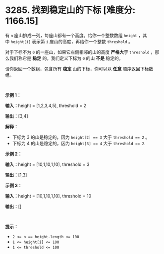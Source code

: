 # 3285. 找到稳定山的下标 [难度分: 1166.15]

<p>有&nbsp;<code>n</code>&nbsp;座山排成一列，每座山都有一个高度。给你一个整数数组&nbsp;<code>height</code>&nbsp;，其中&nbsp;<code>height[i]</code>&nbsp;表示第 <code>i</code>&nbsp;座山的高度，再给你一个整数&nbsp;<code>threshold</code>&nbsp;。</p>

<p>对于下标不为 <code>0</code>&nbsp;的一座山，如果它左侧相邻的山的高度 <strong>严格</strong><strong>大于</strong>&nbsp;<code>threshold</code>&nbsp;，那么我们称它是 <strong>稳定</strong>&nbsp;的。我们定义下标为 <code>0</code>&nbsp;的山 <strong>不是</strong>&nbsp;稳定的。</p>

<p>请你返回一个数组，包含所有 <strong>稳定</strong>&nbsp;山的下标，你可以以 <strong>任意</strong>&nbsp;顺序返回下标数组。</p>

<p>&nbsp;</p>

<p><strong class="example">示例 1：</strong></p>

<div class="example-block">
<p><span class="example-io"><b>输入：</b>height = [1,2,3,4,5], threshold = 2</span></p>

<p><span class="example-io"><b>输出：</b>[3,4]</span></p>

<p><strong>解释：</strong></p>

<ul>
	<li>下标为 3 的山是稳定的，因为&nbsp;<code>height[2] == 3</code>&nbsp;大于&nbsp;<code>threshold == 2</code>&nbsp;。</li>
	<li>下标为 4 的山是稳定的，因为&nbsp;<code>height[3] == 4</code> 大于 <code>threshold == 2</code>.</li>
</ul>
</div>

<p><strong class="example">示例 2：</strong></p>

<div class="example-block">
<p><span class="example-io"><b>输入：</b>height = [10,1,10,1,10], threshold = 3</span></p>

<p><span class="example-io"><b>输出：</b>[1,3]</span></p>
</div>

<p><strong class="example">示例 3：</strong></p>

<div class="example-block">
<p><span class="example-io"><b>输入：</b>height = [10,1,10,1,10], threshold = 10</span></p>

<p><span class="example-io"><b>输出：</b>[]</span></p>
</div>

<p>&nbsp;</p>

<p><strong>提示：</strong></p>

<ul>
	<li><code>2 &lt;= n == height.length &lt;= 100</code></li>
	<li><code>1 &lt;= height[i] &lt;= 100</code></li>
	<li><code>1 &lt;= threshold &lt;= 100</code></li>
</ul>
